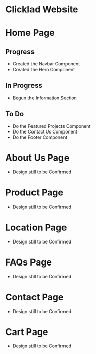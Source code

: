 # Clicklad Website

# Home Page

## Progress
- Created the Navbar Component
- Created the Hero Component

## In Progress
- Begun the Information Section

## To Do
- Do the Featured Projects Component
- Do the Contact Us Component
- Do the Footer Component

# About Us Page
- Design still to be Confirmed
  
# Product Page
- Design still to be Confirmed
  
# Location Page
- Design still to be Confirmed
  
# FAQs Page
- Design still to be Confirmed

# Contact Page
- Design still to be Confirmed

# Cart Page
- Design still to be Confirmed




